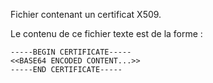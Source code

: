 Fichier contenant un certificat X509.

Le contenu de ce fichier texte est de la forme :
```
-----BEGIN CERTIFICATE-----
<<BASE64 ENCODED CONTENT...>>
-----END CERTIFICATE-----
```
